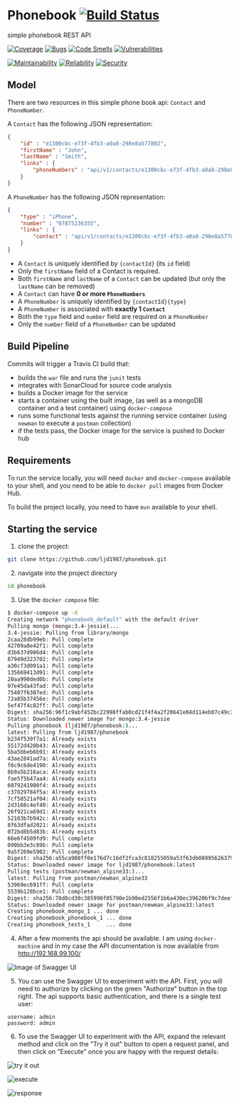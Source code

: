 # Phonebook [![Build Status](https://travis-ci.org/ljd1987/phonebook.svg?branch=master)](https://travis-ci.org/ljd1987/phonebook)
simple phonebook REST API

[![Coverage](https://sonarcloud.io/api/project_badges/measure?project=com.ljd.hackajob%3Aphonebook&metric=coverage)](https://sonarcloud.io/component_measures?id=com.ljd.hackajob%3Aphonebook&metric=coverage)
[![Bugs](https://sonarcloud.io/api/project_badges/measure?project=com.ljd.hackajob%3Aphonebook&metric=bugs)](https://sonarcloud.io/project/issues?id=com.ljd.hackajob%3Aphonebook&resolved=false&types=BUG)
[![Code Smells](https://sonarcloud.io/api/project_badges/measure?project=com.ljd.hackajob%3Aphonebook&metric=code_smells)](https://sonarcloud.io/project/issues?id=com.ljd.hackajob%3Aphonebook&resolved=false&types=CODE_SMELL)
[![Vulnerabilities](https://sonarcloud.io/api/project_badges/measure?project=com.ljd.hackajob%3Aphonebook&metric=vulnerabilities)](https://sonarcloud.io/project/issues?id=com.ljd.hackajob%3Aphonebook&resolved=false&types=VULNERABILITY)

[![Maintainability](https://sonarcloud.io/api/project_badges/measure?project=com.ljd.hackajob%3Aphonebook&metric=sqale_rating)](https://sonarcloud.io/component_measures?id=com.ljd.hackajob%3Aphonebook&metric=Maintainability)
[![Reliability](https://sonarcloud.io/api/project_badges/measure?project=com.ljd.hackajob%3Aphonebook&metric=reliability_rating)](https://sonarcloud.io/component_measures?id=com.ljd.hackajob%3Aphonebook&metric=Reliability)
[![Security](https://sonarcloud.io/api/project_badges/measure?project=com.ljd.hackajob%3Aphonebook&metric=security_rating)](https://sonarcloud.io/component_measures?id=com.ljd.hackajob%3Aphonebook&metric=Security)

## Model

There are two resources in this simple phone book api: `Contact` and `PhoneNumber`.

A `Contact` has the following JSON representation:

```json
{
    "id" : "e1300cbc-e73f-4fb3-a0a8-298e8a577802",
    "firstName" : "John",
    "lastName" : "Smith",
    "links" : {
        "phoneNumbers" : "api/v1/contacts/e1300cbc-e73f-4fb3-a0a8-298e8a577802/phonenumbers"
    }
}
```

A `PhoneNumber` has the following JSON representation:

```json
{
    "type" : "iPhone",
    "number" : "07875236355",
    "links" : {
        "contact" : "api/v1/contacts/e1300cbc-e73f-4fb3-a0a8-298e8a577802"
    }
}
```

- A `Contact` is uniquely identified by `{contactId}` (its `id` field)
- Only the `firstName` field of a Contact is required.
- Both `firstName` and `lastName` of a `Contact` can be updated (but only the `lastName` can be removed)
- A `Contact` can have **0 or more `PhoneNumbers`**
- A `PhoneNumber` is uniquely identified by `{contactId}{type}`
- A `PhoneNumber` is associated with **exactly 1 `Contact`**
- Both the `type` field and `number` field are required on a `PhoneNumber`
- Only the `number` field of a `PhoneNumber` can be updated

## Build Pipeline

Commits will trigger a Travis CI build that:

- builds the `war` file and runs the `junit` tests
- integrates with SonarCloud for source code analysis
- builds a Docker image for the service
- starts a container using the built image, (as well as a mongoDB container and a test container) using `docker-compose`
- runs some functional tests against the running service container (using `newman` to execute a `postman` collection)
- if the tests pass, the Docker image for the service is pushed to Docker hub

## Requirements

To run the service locally, you will need `docker` and `docker-compose` available to your shell, and you need to be able to `docker pull` images from Docker Hub.

To build the project locally, you need to have `mvn` available to your shell.

## Starting the service

1. clone the project:

```bash
git clone https://github.com/ljd1987/phonebook.git
```

2. navigate into the project directory

```bash
cd phonebook
```

3. Use the `docker compose` file:

```bash
$ docker-compose up -d
Creating network "phonebook_default" with the default driver
Pulling mongo (mongo:3.4-jessie)...
3.4-jessie: Pulling from library/mongo
2caa28db99eb: Pull complete
42709a8e42f1: Pull complete
d3b637d986d4: Pull complete
87949d323702: Pull complete
a30cf3d091a1: Pull complete
135669413d91: Pull complete
20aa990ded0b: Pull complete
97e45da43fad: Pull complete
75407f6307ed: Pull complete
72a85b37456e: Pull complete
5ef47f4c82ff: Pull complete
Digest: sha256:96f1c9abf452bc22998ffab0cd21f4f4a2f20641e04d114eb07c49c36a2a6cc4
Status: Downloaded newer image for mongo:3.4-jessie
Pulling phonebook (ljd1987/phonebook:)...
latest: Pulling from ljd1987/phonebook
b234f539f7a1: Already exists
55172d420b43: Already exists
5ba5bbeb6b91: Already exists
43ae2841ad7a: Already exists
f6c9c6de4190: Already exists
8b9a5b216aca: Already exists
fae5f5b47aa4: Already exists
6079241900f4: Already exists
c37829784f5a: Already exists
7cf58521af04: Already exists
2d3168c4ef40: Already exists
26f921ca69d1: Already exists
52103b7b942c: Already exists
8f63dfad2021: Already exists
072bd8b5d83b: Already exists
66e6f4509fd9: Pull complete
099bb3e3c89b: Pull complete
9a5f269e5902: Pull complete
Digest: sha256:a55ca980ff0e176d7c16df2fca3c818255059a53f63db08995626379123562b4
Status: Downloaded newer image for ljd1987/phonebook:latest
Pulling tests (postman/newman_alpine33:)...
latest: Pulling from postman/newman_alpine33
53969ec691ff: Pull complete
5539b128bce1: Pull complete
Digest: sha256:78d8cd30c385990f05790e1b98ed2556f1b6a430ec39620bf9c7deef160ecbdb
Status: Downloaded newer image for postman/newman_alpine33:latest
Creating phonebook_mongo_1 ... done
Creating phonebook_phonebook_1 ... done
Creating phonebook_tests_1     ... done
```

4. After a few moments the api should be available.  I am using `docker-machine` and in my case the API documentation is now available from http://192.168.99.100/

![Image of Swagger UI](https://github.com/ljd1987/phonebook/blob/master/images/docs.png?raw=true)

5. You can use the Swagger UI to experiment with the API.  First, you will need to authorize by clicking on the green "Authorize" button in the top right.  The api supports basic authentication, and there is a single test user:

```
username: admin
password: admin
```

6. To use the Swagger UI to experiment with the API, expand the relevant method and click on the "Try it out" button to open a request panel, and then click on "Execute" once you are happy with the request details:

![try it out](https://github.com/ljd1987/phonebook/blob/master/images/tryitout.png?raw=true)

![execute](https://github.com/ljd1987/phonebook/blob/master/images/execute.png?raw=true)

![response](https://github.com/ljd1987/phonebook/blob/master/images/response.png?raw=true)